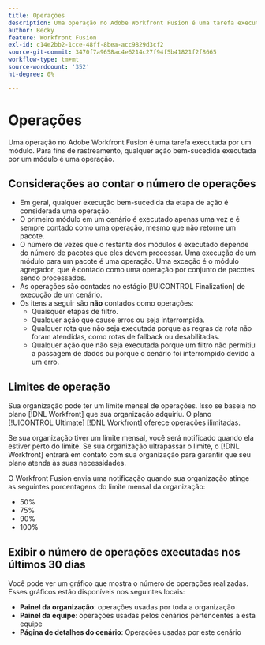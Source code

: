 ```yaml
---
title: Operações
description: Uma operação no Adobe Workfront Fusion é uma tarefa executada por um módulo. Para fins de rastreamento, qualquer ação bem-sucedida executada por um módulo é uma operação.
author: Becky
feature: Workfront Fusion
exl-id: c14e2bb2-1cce-48ff-8bea-acc9829d3cf2
source-git-commit: 3470f7a9658ac4e6214c27f94f5b41821f2f8665
workflow-type: tm+mt
source-wordcount: '352'
ht-degree: 0%

---
```


# Operações

Uma operação no Adobe Workfront Fusion é uma tarefa executada por um módulo. Para fins de rastreamento, qualquer ação bem-sucedida executada por um módulo é uma operação.

## Considerações ao contar o número de operações

* Em geral, qualquer execução bem-sucedida da etapa de ação é considerada uma operação.
* O primeiro módulo em um cenário é executado apenas uma vez e é sempre contado como uma operação, mesmo que não retorne um pacote.
* O número de vezes que o restante dos módulos é executado depende do número de pacotes que eles devem processar.  Uma execução de um módulo para um pacote é uma operação. Uma exceção é o módulo agregador, que é contado como uma operação por conjunto de pacotes sendo processados.
* As operações são contadas no estágio [!UICONTROL Finalization] de execução de um cenário.
* Os itens a seguir são **não** contados como operações:
   * Quaisquer etapas de filtro.
   * Qualquer ação que cause erros ou seja interrompida.
   * Qualquer rota que não seja executada porque as regras da rota não foram atendidas, como rotas de fallback ou desabilitadas.
   * Qualquer ação que não seja executada porque um filtro não permitiu a passagem de dados ou porque o cenário foi interrompido devido a um erro.

## Limites de operação

Sua organização pode ter um limite mensal de operações. Isso se baseia no plano [!DNL Workfront] que sua organização adquiriu. O plano [!UICONTROL Ultimate] [!DNL Workfront] oferece operações ilimitadas.

Se sua organização tiver um limite mensal, você será notificado quando ela estiver perto do limite. Se sua organização ultrapassar o limite, o [!DNL Workfront] entrará em contato com sua organização para garantir que seu plano atenda às suas necessidades.

O Workfront Fusion envia uma notificação quando sua organização atinge as seguintes porcentagens do limite mensal da organização:

* 50%
* 75%
* 90%
* 100%

## Exibir o número de operações executadas nos últimos 30 dias

Você pode ver um gráfico que mostra o número de operações realizadas. Esses gráficos estão disponíveis nos seguintes locais:

* **Painel da organização**: operações usadas por toda a organização
* **Painel da equipe**: operações usadas pelos cenários pertencentes a esta equipe
* **Página de detalhes do cenário**: Operações usadas por este cenário
